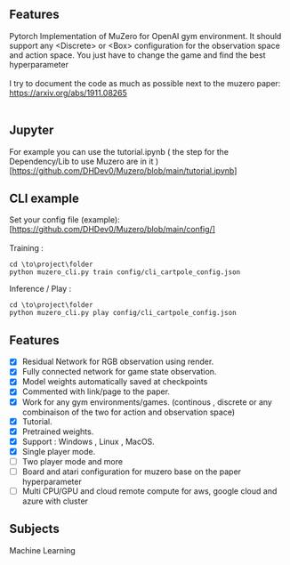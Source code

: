 
## Features
Pytorch Implementation of MuZero for OpenAI gym environment. It should support any &lt;Discrete> or &lt;Box> configuration for the observation space and action space. You just have to change the game and find the best hyperparameter <br />
<br />
I try to document the code as much as possible next to the muzero paper: https://arxiv.org/abs/1911.08265 <br />
<br />
## Jupyter

For example you can use the tutorial.ipynb ( the step for the Dependency/Lib to use Muzero are in it ) <br />
[https://github.com/DHDev0/Muzero/blob/main/tutorial.ipynb] <br />

## CLI example

Set your config file (example): [https://github.com/DHDev0/Muzero/blob/main/config/]<br />
<br />
Training : <br />
```
cd \to\project\folder
python muzero_cli.py train config/cli_cartpole_config.json
```

Inference / Play :<br />
```
cd \to\project\folder
python muzero_cli.py play config/cli_cartpole_config.json
```

## Features

* [x] Residual Network for RGB observation using render.
* [x] Fully connected network for game state observation.
* [x] Model weights automatically saved at checkpoints
* [x] Commented with link/page to the paper.
* [x] Work for any gym environments/games. (continous , discrete or any combinaison of the two for action and observation space)
* [x] Tutorial.
* [x] Pretrained weights.
* [x] Support : Windows , Linux , MacOS.
* [x] Single player mode.
* [ ] Two player mode and more
* [ ] Board and atari configuration for muzero base on the paper hyperparameter<br />
* [ ] Multi CPU/GPU and cloud remote compute for aws, google cloud and azure with cluster<br />

## Subjects

Machine Learning
